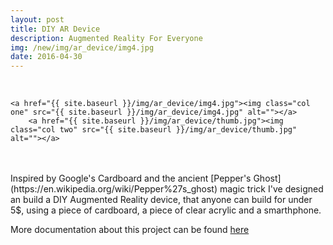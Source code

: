 ```yaml
---
layout: post
title: DIY AR Device
description: Augmented Reality For Everyone
img: /new/img/ar_device/img4.jpg
date: 2016-04-30
---
```


<div class="img_row">
	<a href="{{ site.baseurl }}/new/img/ar_device/img1.jpg"><img class="col one" src="{{ site.baseurl }}/img/ar_device/img1.jpg" alt=""></a>
	<a href="{{ site.baseurl }}/new/img/ar_device/img2.jpg"><img class="col one" src="{{ site.baseurl }}/img/ar_device/img2.jpg" alt=""></a>
	<a href="{{ site.baseurl }}/new/img/ar_device/img3.jpg"><img class="col one" src="{{ site.baseurl }}/img/ar_device/img3.jpg" alt=""></a>
</div>
<div class="img_row">

	<a href="{{ site.baseurl }}/img/ar_device/img4.jpg"><img class="col one" src="{{ site.baseurl }}/img/ar_device/img4.jpg" alt=""></a>
		<a href="{{ site.baseurl }}/img/ar_device/thumb.jpg"><img class="col two" src="{{ site.baseurl }}/img/ar_device/thumb.jpg" alt=""></a>

</div>
<br/>
<br/>
Inspired by Google's Cardboard and the ancient [Pepper's Ghost](https://en.wikipedia.org/wiki/Pepper%27s_ghost) magic trick I've designed an build a DIY Augmented Reality device, that anyone can build for under 5$, using a piece of cardboard, a piece of clear acrylic and a smarthphone.

More documentation about this project can be found [here](http://www.jasrub.com/indistinguishableFrom-MAS.s65/pappers-ghost.html)

